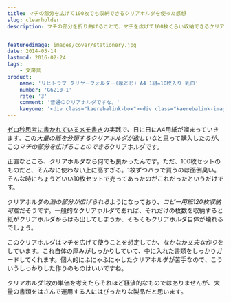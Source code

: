 ```yaml
---
title: マチの部分を広げて100枚でも収納できるクリアホルダを使った感想
slug: clearholder
description: フチの部分を折り曲げることで、マチを広げて100枚くらい収納できるクリアホルダを購入しました。クリアホルダがいつもパンパンになっているような人や、大量の書類を挟む人にはもってこいの製品だと思います。


featuredimage: images/cover/stationery.jpg
date: 2014-05-14
lastmod: 2016-02-24
tags: 
    - 文房具
product:
    name: 'リヒトラブ クリヤーフォルダー(厚とじ) A4 1組=10枚入り 乳白'
    number: 'G6210-1'
    rate: '3'
    comment: '普通のクリアホルダですな。'
    kaeyome: '<div class="kaerebalink-box"><div class="kaerebalink-image"><a href="http://www.amazon.co.jp/exec/obidos/ASIN/B002S6X5GU/illusionspace-22/ref=nosim/" rel="nofollow" target="_blank"><img src="http://ecx.images-amazon.com/images/I/21O6ZT9gINL._SL160_.jpg" style="border: none;" /></a></div><div class="kaerebalink-info"><div class="kaerebalink-name"><a href="http://www.amazon.co.jp/exec/obidos/ASIN/B002S6X5GU/illusionspace-22/ref=nosim/" rel="nofollow" target="_blank">リヒトラブ クリヤーフォルダー(厚とじ) A4 1組=10枚入り 乳白 G6210-1</a><div class="kaerebalink-powered-date">posted with <a href="http://kaereba.com" rel="nofollow" target="_blank">カエレバ</a></div></div><div class="kaerebalink-detail"> LIHIT LAB.     </div><div class="kaerebalink-link1"><div class="shoplinkamazon"><a href="http://www.amazon.co.jp/gp/search?keywords=G6210-1&__mk_ja_JP=%83J%83%5E%83J%83i&tag=illusionspace-22" rel="nofollow" target="_blank" title="アマゾン" >Amazonで購入</a></div><div class="shoplinkrakuten"><a href="http://hb.afl.rakuten.co.jp/hgc/0e95387f.f2aef20d.0e953880.25e412bd/?pc=http%3A%2F%2Fsearch.rakuten.co.jp%2Fsearch%2Fmall%2FG6210-1%2F-%2Ff.1-p.1-s.1-sf.0-st.A-v.2%3Fx%3D0%26scid%3Daf_ich_link_urltxt%26m%3Dhttp%3A%2F%2Fm.rakuten.co.jp%2F" rel="nofollow" target="_blank" title="楽天市場" >楽天市場で購入</a></div></div></div><div class="booklink-footer" style="clear: left"></div></div>'
---
```


<a href="https://wantit.gcreate.jp/zerosecondthinking/" title="ゼロ秒思考で頭の体操">ゼロ秒思考に書かれているメモ書き</a>の実践で、日に日にA4用紙が溜まっていきます。この<em>大量の紙を分類するクリアホルダが欲しいな</em>と思って購入したのが、この<em>マチの部分を広げることのできる</em>クリアホルダです。

正直なところ、クリアホルダなら何でも良かったんです。ただ、100枚セットのものだと、そんなに使わない上に高すぎる。1枚ずつバラで買うのは面倒臭い。そんな時にちょうどいい10枚セットで売ってあったのがこれだったというだけです。

クリアホルダの<em>淵の部分が広げられる</em>ようになっており、<em>コピー用紙120枚収納可能</em>だそうです。一般的なクリアホルダであれば、それだけの枚数を収納すると紙がクリアホルダからはみ出してしまうか、そもそもクリアホルダ自体が壊れるでしょう。

このクリアホルダはマチを広げて使うことを想定してか、なかなか<em>丈夫な作り</em>をしています。これ自体の厚みがしっかりしていて、中に入れた書類をしっかりガードしてくれます。個人的にふにゃふにゃしたクリアホルダが苦手なので、こういうしっかりした作りのものはいいですね。

クリアホルダ1枚の単価を考えたらそれほど経済的なものではありませんが、大量の書類をはさんで運用する人にはぴったりな製品だと思います。


  